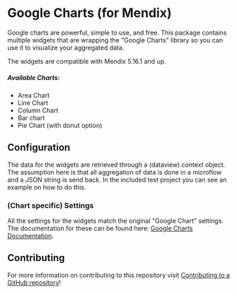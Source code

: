 # Google Charts (for Mendix)

Google charts are powerful, simple to use, and free. This package contains multiple widgets that are wrapping the "Google Charts" library so you can use it to visualize your aggregated data.

The widgets are compatible with Mendix 5.16.1 and up.

##### Available Charts:

- Area Chart
- Line Chart
- Column Chart
- Bar chart
- Pie Chart (with donut option)

## Configuration

The data for the widgets are retrieved through a (dataview) context object. The assumption here is that all aggregation of data is done in a microflow and a JSON string is send back. In the included test project you can see an example on how to do this.

### (Chart specific) Settings

All the settings for the widgets match the original "Google Chart" settings. The documentation for these can be found here: [Google Charts Documentation](https://developers.google.com/chart/interactive/docs/).

## Contributing

For more information on contributing to this repository visit [Contributing to a GitHub repository](https://world.mendix.com/display/howto50/Contributing+to+a+GitHub+repository)!
